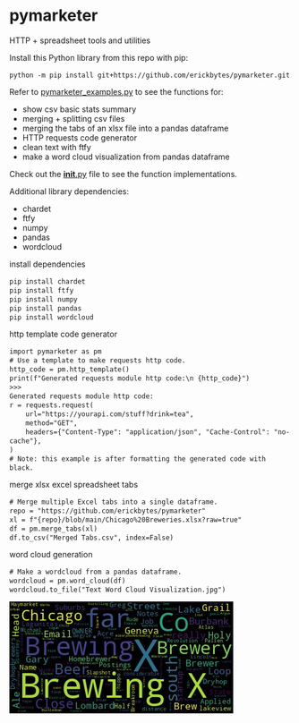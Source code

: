 # pymarketer
HTTP + spreadsheet tools and utilities

Install this Python library from this repo with pip:
<pre><code>python -m pip install git+https://github.com/erickbytes/pymarketer.git</code></pre>

Refer to [pymarketer_examples.py](https://github.com/erickbytes/pymarketer/blob/main/pymarketer_examples.py) to see the functions for:
- show csv basic stats summary
- merging + splitting csv files
- merging the tabs of an xlsx file into a pandas dataframe
- HTTP requests code generator
- clean text with ftfy
- make a word cloud visualization from pandas dataframe

Check out the [__init__.py](https://github.com/erickbytes/pymarketer/blob/main/pymarketer/__init__.py) file to see the function implementations.

Additional library dependencies:
- chardet
- ftfy
- numpy
- pandas
- wordcloud

install dependencies

<pre><code>pip install chardet
pip install ftfy
pip install numpy
pip install pandas
pip install wordcloud
</code></pre>

http template code generator

<pre><code>import pymarketer as pm
# Use a template to make requests http code.
http_code = pm.http_template()
print(f"Generated requests module http code:\n {http_code}")
>>>
Generated requests module http code:
r = requests.request(
    url="https://yourapi.com/stuff?drink=tea",
    method="GET",
    headers={"Content-Type": "application/json", "Cache-Control": "no-cache"},
)
# Note: this example is after formatting the generated code with black.
</code></pre>

merge xlsx excel spreadsheet tabs

<pre><code># Merge multiple Excel tabs into a single dataframe.
repo = "https://github.com/erickbytes/pymarketer"
xl = f"{repo}/blob/main/Chicago%20Breweries.xlsx?raw=true"
df = pm.merge_tabs(xl)
df.to_csv("Merged Tabs.csv", index=False)
</code></pre>

word cloud generation

<pre><code># Make a wordcloud from a pandas dataframe.
wordcloud = pm.word_cloud(df)
wordcloud.to_file("Text Word Cloud Visualization.jpg")
</code></pre>

![example python world cloud](https://github.com/erickbytes/pymarketer/blob/main/Text%20Word%20Cloud%20Visualization.jpg)